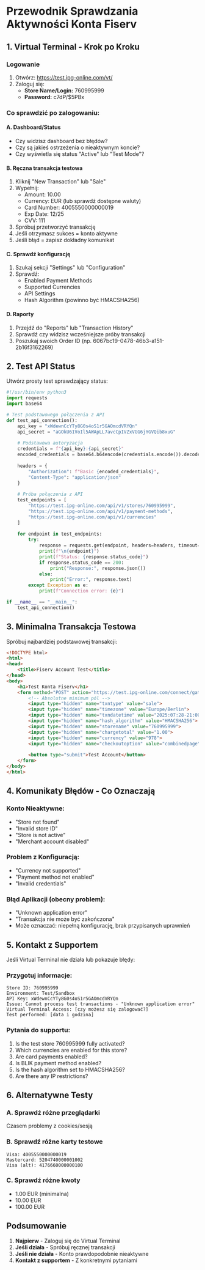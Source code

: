 # Przewodnik Sprawdzania Aktywności Konta Fiserv

## 1. Virtual Terminal - Krok po Kroku

### Logowanie
1. Otwórz: https://test.ipg-online.com/vt/
2. Zaloguj się:
   - **Store Name/Login:** 760995999
   - **Password:** c7dP/$5PBx

### Co sprawdzić po zalogowaniu:

#### A. Dashboard/Status
- Czy widzisz dashboard bez błędów?
- Czy są jakieś ostrzeżenia o nieaktywnym koncie?
- Czy wyświetla się status "Active" lub "Test Mode"?

#### B. Ręczna transakcja testowa
1. Kliknij "New Transaction" lub "Sale"
2. Wypełnij:
   - Amount: 10.00
   - Currency: EUR (lub sprawdź dostępne waluty)
   - Card Number: 4005550000000019
   - Exp Date: 12/25
   - CVV: 111
3. Spróbuj przetworzyć transakcję
4. Jeśli otrzymasz sukces = konto aktywne
5. Jeśli błąd = zapisz dokładny komunikat

#### C. Sprawdź konfigurację
1. Szukaj sekcji "Settings" lub "Configuration"
2. Sprawdź:
   - Enabled Payment Methods
   - Supported Currencies
   - API Settings
   - Hash Algorithm (powinno być HMACSHA256)

#### D. Raporty
1. Przejdź do "Reports" lub "Transaction History"
2. Sprawdź czy widzisz wcześniejsze próby transakcji
3. Poszukaj swoich Order ID (np. 6067bc19-0478-46b3-a151-2b16f3162269)

## 2. Test API Status

Utwórz prosty test sprawdzający status:

```python
#!/usr/bin/env python3
import requests
import base64

# Test podstawowego połączenia z API
def test_api_connection():
    api_key = "xWdewnCcYTy8G0s4oS1r5GAOmcdVRYQn"
    api_secret = "aGOkU61VoIl5AWApLL7avcCpIVZxVGG6jYGVQib8xuG"
    
    # Podstawowa autoryzacja
    credentials = f"{api_key}:{api_secret}"
    encoded_credentials = base64.b64encode(credentials.encode()).decode()
    
    headers = {
        "Authorization": f"Basic {encoded_credentials}",
        "Content-Type": "application/json"
    }
    
    # Próba połączenia z API
    test_endpoints = [
        "https://test.ipg-online.com/api/v1/stores/760995999",
        "https://test.ipg-online.com/api/v1/payment-methods",
        "https://test.ipg-online.com/api/v1/currencies"
    ]
    
    for endpoint in test_endpoints:
        try:
            response = requests.get(endpoint, headers=headers, timeout=10)
            print(f"\n{endpoint}")
            print(f"Status: {response.status_code}")
            if response.status_code == 200:
                print("Response:", response.json())
            else:
                print("Error:", response.text)
        except Exception as e:
            print(f"Connection error: {e}")

if __name__ == "__main__":
    test_api_connection()
```

## 3. Minimalna Transakcja Testowa

Spróbuj najbardziej podstawowej transakcji:

```html
<!DOCTYPE html>
<html>
<head>
    <title>Fiserv Account Test</title>
</head>
<body>
    <h1>Test Konta Fiserv</h1>
    <form method="POST" action="https://test.ipg-online.com/connect/gateway/processing">
        <!-- Absolutne minimum pól -->
        <input type="hidden" name="txntype" value="sale">
        <input type="hidden" name="timezone" value="Europe/Berlin">
        <input type="hidden" name="txndatetime" value="2025:07:28-21:00:00">
        <input type="hidden" name="hash_algorithm" value="HMACSHA256">
        <input type="hidden" name="storename" value="760995999">
        <input type="hidden" name="chargetotal" value="1.00">
        <input type="hidden" name="currency" value="978">
        <input type="hidden" name="checkoutoption" value="combinedpage">
        
        <button type="submit">Test Account</button>
    </form>
</body>
</html>
```

## 4. Komunikaty Błędów - Co Oznaczają

### Konto Nieaktywne:
- "Store not found"
- "Invalid store ID"
- "Store is not active"
- "Merchant account disabled"

### Problem z Konfiguracją:
- "Currency not supported"
- "Payment method not enabled"
- "Invalid credentials"

### Błąd Aplikacji (obecny problem):
- "Unknown application error"
- "Transakcja nie może być zakończona"
- Może oznaczać: niepełną konfigurację, brak przypisanych uprawnień

## 5. Kontakt z Supportem

Jeśli Virtual Terminal nie działa lub pokazuje błędy:

### Przygotuj informacje:
```
Store ID: 760995999
Environment: Test/Sandbox
API Key: xWdewnCcYTy8G0s4oS1r5GAOmcdVRYQn
Issue: Cannot process test transactions - "Unknown application error"
Virtual Terminal Access: [czy możesz się zalogować?]
Test performed: [data i godzina]
```

### Pytania do supportu:
1. Is the test store 760995999 fully activated?
2. Which currencies are enabled for this store?
3. Are card payments enabled?
4. Is BLIK payment method enabled?
5. Is the hash algorithm set to HMACSHA256?
6. Are there any IP restrictions?

## 6. Alternatywne Testy

### A. Sprawdź różne przeglądarki
Czasem problemy z cookies/sesją

### B. Sprawdź różne karty testowe
```
Visa: 4005550000000019
Mastercard: 5204740000001002
Visa (alt): 4176660000000100
```

### C. Sprawdź różne kwoty
- 1.00 EUR (minimalna)
- 10.00 EUR
- 100.00 EUR

## Podsumowanie

1. **Najpierw** - Zaloguj się do Virtual Terminal
2. **Jeśli działa** - Spróbuj ręcznej transakcji
3. **Jeśli nie działa** - Konto prawdopodobnie nieaktywne
4. **Kontakt z supportem** - Z konkretnymi pytaniami